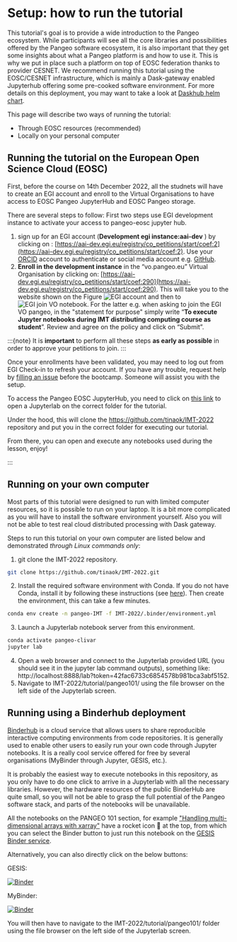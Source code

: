 # Setup: how to run the tutorial

This tutorial's goal is to provide a wide introduction to the Pangeo ecosystem.
While participants will see all the core libraries and possibilities offered by the Pangeo software ecosystem, it is also important that they get some insights about what a Pangeo platform is and how to use it.
This is why we put in place such a platform on top of EOSC federation thanks to provider CESNET.
We recommend running this tutorial using the EOSC/CESNET infrastructure, which is mainly a Dask-gateway enabled Jupyterhub offering some pre-cooked software environment.
For more details on this deployment, you may want to take a look at [Daskhub helm chart](https://github.com/dask/helm-chart/tree/main/daskhub).

This page will describe two ways of running the tutorial:

- Through EOSC resources (recommended)
- Locally on your personal computer

## Running the tutorial on the European Open Science Cloud (EOSC)

First, before the course on 14th December 2022, all the studnets will have to create an EGI account and enroll to the Virtual Organisations to have access to EOSC Pangeo JupyterHub and EOSC Pangeo storage.

There are several steps to follow:
First two steps use EGI development instance to activate your access to pangeo-eosc jupyter hub. 

1. sign up for an EGI account (**Development egi instance:aai-dev** ) by clicking on : [https://aai-dev.egi.eu/registry/co_petitions/start/coef:2](https://aai-dev.egi.eu/registry/co_petitions/start/coef:2). Use your [ORCID](https://orcid.org/) account to authenticate or social media account e.g. [GitHub](https://github.com/).
2. **Enroll in the development instance** in the “vo.pangeo.eu” Virtual Organisation by clicking on: [https://aai-dev.egi.eu/registry/co_petitions/start/coef:290](https://aai-dev.egi.eu/registry/co_petitions/start/coef:290).
   This will take you to the website shown on the Figure ![EGI account](../figures/EGI-VO.png) and then to ![EGI join VO notebook](../figures/EGI-join-VO.png). For the latter e.g. when asking to join the EGI VO pangeo, in the "statement for purpose" simply write “**To execute Jupyter notebooks during IMT distributing computing course as student**”. Review and agree on the policy and click on “Submit”.



:::{note}
It is **important** to perform all these steps **as early as possible** in order to approve your petitions to join.
:::

Once your enrollments have been validated, you may need to log out from EGI Check-in to refresh your account. If you have any trouble, request help by [filling an issue](https://github.com/tinaok/IMT-2022/issues/new) before the bootcamp. Someone will assist you with the setup.

To access the Pangeo EOSC JupyterHub, you need to click on [this link](https://pangeo-clivar.vm.fedcloud.eu/jupyterhub/hub/user-redirect/git-pull?repo=https%3A//github.com/tinaok/IMT-2022&urlpath=lab/tree/tinaok/tutorial/pangeo101/&branch=main) to open a Jupyterlab on the correct folder for the tutorial.

Under the hood, this will clone the https://github.com/tinaok/IMT-2022 repository and put you in the correct folder for executing our tutorial.

From there, you can open and execute any notebooks used during the lesson, enjoy!


:::

## Running on your own computer

Most parts of this tutorial were designed to run with limited computer resources, so it is possible to run on your laptop.
It is a bit more complicated as you will have to install the software environment yourself. Also you will not be able to test real cloud distributed processing with Dask gateway.

Steps to run this tutorial on your own computer are listed below and demonstrated _through Linux commands only_:

1. git clone the IMT-2022 repository.

```bash
git clone https://github.com/tinaok/IMT-2022.git
```

2. Install the required software environment with Conda. If you do not have Conda, install it by following these instructions (see [here](https://docs.conda.io/en/latest/miniconda.html)). Then create the environment, this can take a few minutes.

```bash
conda env create -n pangeo-IMT -f IMT-2022/.binder/environment.yml
```

3. Launch a Jupyterlab notebook server from this environment.

```bash
conda activate pangeo-clivar
jupyter lab
```

4. Open a web browser and connect to the Jupyterlab provided URL (you should see it in the jupyter lab command outputs), something like: http://localhost:8888/lab?token=42fac6733c6854578b981bca3abf5152.
5. Navigate to IMT-2022/tutorial/pangeo101/ using the file browser on the left side of the Jupyterlab screen.

## Running using a Binderhub deployment

[Binderhub](https://binderhub.readthedocs.io/en/latest/) is a cloud service that allows users to share reproducible interactive computing environments from code repositories. It is generally used to enable other users to easily run your own code through Jupyter notebooks.
It is a really cool service offered for free by several organisations (MyBinder through Jupyter, GESIS, etc.).

It is probably the easiest way to execute notebooks in this repository, as you only have to do one click to arrive in a Jupyterlab with all the necessary libraries.
However, the hardware resources of the public BinderHub are quite small, so you will not be able to grasp the full potential of the Pangeo software stack, and parts of the notebooks will be unavailable.

All the notebooks on the PANGEO 101 section, for example ["Handling multi-dimensional arrays with xarray"](../pangeo101/xarray_introduction.ipynb) have a rocket icon 🚀 at the top, from which you can select the Binder button to just run this notebook on the [GESIS Binder service](https://notebooks.gesis.org/binder/).

Alternatively, you can also directly click on the below buttons:

GESIS:

[![Binder](https://mybinder.org/badge_logo.svg)](https://notebooks.gesis.org/binder/v2/gh/tinaok/IMT-2022/HEAD)

MyBinder:

[![Binder](https://mybinder.org/badge_logo.svg)](https://mybinder.org/v2/gh/tinaok/IMT-2022/HEAD)

You will then have to navigate to the IMT-2022/tutorial/pangeo101/ folder using the file browser on the left side of the Jupyterlab screen.
